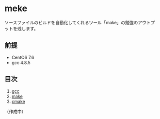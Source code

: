 # meke

ソースファイルのビルドを自動化してくれるツール「make」の勉強のアウトプットを残します。

## 前提
- CentOS 7.6
- gcc 4.8.5

## 目次
1. [gcc](https://github.com/JuvenileTalk9/make/blob/main/01_gcc/gcc.md)
2. [make]()
3. [cmake]()

（作成中）